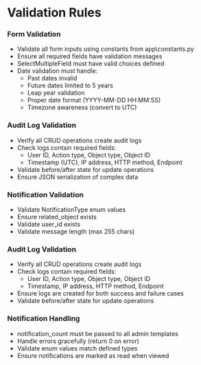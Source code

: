 # Validation Rules

### Form Validation
- Validate all form inputs using constants from app\constants.py
- Ensure all required fields have validation messages
- SelectMultipleField must have valid choices defined
- Date validation must handle:
  - Past dates invalid
  - Future dates limited to 5 years
  - Leap year validation
  - Proper date format (YYYY-MM-DD HH:MM:SS)
  - Timezone awareness (convert to UTC)

### Audit Log Validation
- Verify all CRUD operations create audit logs
- Check logs contain required fields:
  - User ID, Action type, Object type, Object ID
  - Timestamp (UTC), IP address, HTTP method, Endpoint
- Validate before/after state for update operations
- Ensure JSON serialization of complex data

### Notification Validation
- Validate NotificationType enum values
- Ensure related_object exists
- Validate user_id exists
- Validate message length (max 255 chars)

### Audit Log Validation
- Verify all CRUD operations create audit logs
- Check logs contain required fields:
  - User ID, Action type, Object type, Object ID
  - Timestamp, IP address, HTTP method, Endpoint
- Ensure logs are created for both success and failure cases
- Validate before/after state for update operations

### Notification Handling
- notification_count must be passed to all admin templates
- Handle errors gracefully (return 0 on error)
- Validate enum values match defined types
- Ensure notifications are marked as read when viewed

